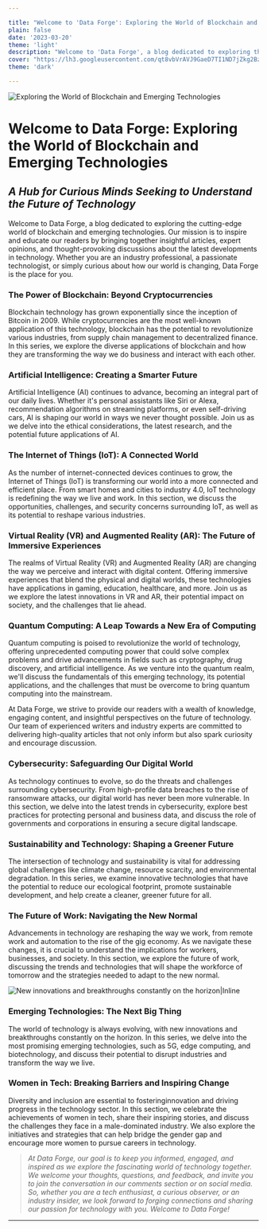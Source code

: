 ```yaml
---

title: "Welcome to 'Data Forge': Exploring the World of Blockchain and Emerging Technologies"
plain: false
date: '2023-03-20'
theme: 'light'
description: "Welcome to 'Data Forge', a blog dedicated to exploring the cutting-edge world of blockchain and emerging technologies. Our mission is to inspire and educate our readers by bringing together insightful articles, expert opinions, and thought-provoking discussions about the latest developments in technology. Whether you are an industry professional, a passionate technologist, or simply curious about how our world is changing, Data Forge is the place for you."
cover: "https://lh3.googleusercontent.com/qt8vbVrAVJ9GaeD7TI1ND7jZkg2Bz1B0J0IOjwElRkzTMSKQiS3OdTVahKESrUDwK7MCGBacOD9Jph4hnli_R9oRepWM7Il3vLWemElMzusb9PBOL9OEAbv0TfRzsAMrOgIlvJ8RCg=w2400"
theme: 'dark'

---
```


![Exploring the World of Blockchain and Emerging Technologies](https://lh3.googleusercontent.com/s74fTTis0bHE2VWaaac8mXOX1gKi-qWD4lurWJEdAvdCl9dTjBDvplJ7TtjMeJJs0Ntn8ICESip2rDR6nLeJj-s9hyJU74nvfp7LimKtARMB3H0_WavQs-49QTuxXJJWUEDe5ZGUzw=w2400 "Blockchain technology has grown exponentially since the inception of Bitcoin in 2009. While cryptocurrencies are the most well-known application of this technology, blockchain has the potential to revolutionize various industries, from supply chain management to decentralized finance. In this series, we explore the diverse applications of blockchain and how they are transforming the way we do business and interact with each other.")

# Welcome to Data Forge: Exploring the World of Blockchain and Emerging Technologies

## *A Hub for Curious Minds Seeking to Understand the Future of Technology*

Welcome to Data Forge, a blog dedicated to exploring the cutting-edge world of blockchain and emerging technologies. Our mission is to inspire and educate our readers by bringing together insightful articles, expert opinions, and thought-provoking discussions about the latest developments in technology. Whether you are an industry professional, a passionate technologist, or simply curious about how our world is changing, Data Forge is the place for you.

### The Power of Blockchain: Beyond Cryptocurrencies

Blockchain technology has grown exponentially since the inception of Bitcoin in 2009. While cryptocurrencies are the most well-known application of this technology, blockchain has the potential to revolutionize various industries, from supply chain management to decentralized finance. In this series, we explore the diverse applications of blockchain and how they are transforming the way we do business and interact with each other.

### Artificial Intelligence: Creating a Smarter Future

Artificial Intelligence (AI) continues to advance, becoming an integral part of our daily lives. Whether it's personal assistants like Siri or Alexa, recommendation algorithms on streaming platforms, or even self-driving cars, AI is shaping our world in ways we never thought possible. Join us as we delve into the ethical considerations, the latest research, and the potential future applications of AI.

### The Internet of Things (IoT): A Connected World

As the number of internet-connected devices continues to grow, the Internet of Things (IoT) is transforming our world into a more connected and efficient place. From smart homes and cities to industry 4.0, IoT technology is redefining the way we live and work. In this section, we discuss the opportunities, challenges, and security concerns surrounding IoT, as well as its potential to reshape various industries.

### Virtual Reality (VR) and Augmented Reality (AR): The Future of Immersive Experiences

The realms of Virtual Reality (VR) and Augmented Reality (AR) are changing the way we perceive and interact with digital content. Offering immersive experiences that blend the physical and digital worlds, these technologies have applications in gaming, education, healthcare, and more. Join us as we explore the latest innovations in VR and AR, their potential impact on society, and the challenges that lie ahead.

### Quantum Computing: A Leap Towards a New Era of Computing

Quantum computing is poised to revolutionize the world of technology, offering unprecedented computing power that could solve complex problems and drive advancements in fields such as cryptography, drug discovery, and artificial intelligence. As we venture into the quantum realm, we'll discuss the fundamentals of this emerging technology, its potential applications, and the challenges that must be overcome to bring quantum computing into the mainstream.

At Data Forge, we strive to provide our readers with a wealth of knowledge, engaging content, and insightful perspectives on the future of technology. Our team of experienced writers and industry experts are committed to delivering high-quality articles that not only inform but also spark curiosity and encourage discussion.

### Cybersecurity: Safeguarding Our Digital World

As technology continues to evolve, so do the threats and challenges surrounding cybersecurity. From high-profile data breaches to the rise of ransomware attacks, our digital world has never been more vulnerable. In this section, we delve into the latest trends in cybersecurity, explore best practices for protecting personal and business data, and discuss the role of governments and corporations in ensuring a secure digital landscape.

### Sustainability and Technology: Shaping a Greener Future

The intersection of technology and sustainability is vital for addressing global challenges like climate change, resource scarcity, and environmental degradation. In this series, we examine innovative technologies that have the potential to reduce our ecological footprint, promote sustainable development, and help create a cleaner, greener future for all.

### The Future of Work: Navigating the New Normal

Advancements in technology are reshaping the way we work, from remote work and automation to the rise of the gig economy. As we navigate these changes, it is crucial to understand the implications for workers, businesses, and society. In this section, we explore the future of work, discussing the trends and technologies that will shape the workforce of tomorrow and the strategies needed to adapt to the new normal.

![New innovations and breakthroughs constantly on the horizon|Inline](https://lh3.googleusercontent.com/qt8vbVrAVJ9GaeD7TI1ND7jZkg2Bz1B0J0IOjwElRkzTMSKQiS3OdTVahKESrUDwK7MCGBacOD9Jph4hnli_R9oRepWM7Il3vLWemElMzusb9PBOL9OEAbv0TfRzsAMrOgIlvJ8RCg=w2400 "Bitcoin is cryptocurrency of future.")

### Emerging Technologies: The Next Big Thing

The world of technology is always evolving, with new innovations and breakthroughs constantly on the horizon. In this series, we delve into the most promising emerging technologies, such as 5G, edge computing, and biotechnology, and discuss their potential to disrupt industries and transform the way we live.

### Women in Tech: Breaking Barriers and Inspiring Change

Diversity and inclusion are essential to fosteringinnovation and driving progress in the technology sector. In this section, we celebrate the achievements of women in tech, share their inspiring stories, and discuss the challenges they face in a male-dominated industry. We also explore the initiatives and strategies that can help bridge the gender gap and encourage more women to pursue careers in technology.

>*At Data Forge, our goal is to keep you informed, engaged, and inspired as we explore the fascinating world of technology together. We welcome your thoughts, questions, and feedback, and invite you to join the conversation in our comments section or on social media. So, whether you are a tech enthusiast, a curious observer, or an industry insider, we look forward to forging connections and sharing our passion for technology with you. Welcome to Data Forge!*

***



<!-- ## Meta Title

Crypto Supremacy HUB: The One-Stop Destination for Blockchain Enthusiasts

## Meta Description

Discover why Crypto Supremacy HUB is the ultimate destination for blockchain enthusiasts. This comprehensive platform provides a centralized hub of information on blockchain technologies, with real-world examples and quotes from industry leaders. -->
